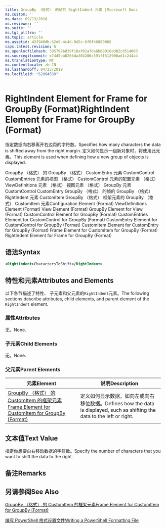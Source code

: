 ```yaml
---
title: GroupBy （格式） 的帧的 RightIndent 元素 |Microsoft Docs
ms.custom: ''
ms.date: 09/13/2016
ms.reviewer: ''
ms.suite: ''
ms.tgt_pltfrm: ''
ms.topic: article
ms.assetid: 43f940db-62e9-4c4d-945c-6f6f48880868
caps.latest.revision: 6
ms.openlocfilehash: 395798bd39f18af01a7da6b88916ed82cd514003
ms.sourcegitcommit: e7445ba8203da304286c591ff513900ad1c244a4
ms.translationtype: MT
ms.contentlocale: zh-CN
ms.lasthandoff: 04/23/2019
ms.locfileid: "62064588"
---
```

# <a name="rightindent-element-for-frame-for-groupby-format"></a><span data-ttu-id="a4fc8-102">RightIndent Element for Frame for GroupBy (Format)</span><span class="sxs-lookup"><span data-stu-id="a4fc8-102">RightIndent Element for Frame for GroupBy (Format)</span></span>

<span data-ttu-id="a4fc8-103">指定数据向右移离开右边距的字符数。</span><span class="sxs-lookup"><span data-stu-id="a4fc8-103">Specifies how many characters the data is shifted away from the right margin.</span></span> <span data-ttu-id="a4fc8-104">定义如何显示一组新对象时，将使用此元素。</span><span class="sxs-lookup"><span data-stu-id="a4fc8-104">This element is used when defining how a new group of objects is displayed.</span></span>

<span data-ttu-id="a4fc8-105">GroupBy （格式） 的 GroupBy （格式） CustomEntry 元素 CustomControl CustomEntries 元素的视图 （格式） CustomControl 元素的配置元素 （格式） ViewDefinitions 元素 （格式） 视图元素 （格式） GroupBy 元素CustomControl CustomEntry GroupBy （格式） 的帧的 GroupBy （格式） RightIndent 元素 CustomItem GroupBy （格式） 框架元素的 GroupBy （格式） CustomItem 元素</span><span class="sxs-lookup"><span data-stu-id="a4fc8-105">Configuration Element (Format) ViewDefinitions Element (Format) View Element (Format) GroupBy Element for View (Format) CustomControl Element for GroupBy (Format) CustomEntries Element for CustomControl for GroupBy (Format) CustomEntry Element for CustomControl for GroupBy (Format) CustomItem Element for CustomEntry for GroupBy (Format) Frame Element for CustomItem for GroupBy (Format) RightIndent Element for Frame for GroupBy (Format)</span></span>

## <a name="syntax"></a><span data-ttu-id="a4fc8-106">语法</span><span class="sxs-lookup"><span data-stu-id="a4fc8-106">Syntax</span></span>

```xml
<RightIndent>CharactersToShift</RightIndent>
```

## <a name="attributes-and-elements"></a><span data-ttu-id="a4fc8-107">特性和元素</span><span class="sxs-lookup"><span data-stu-id="a4fc8-107">Attributes and Elements</span></span>

<span data-ttu-id="a4fc8-108">以下各节描述了特性、 子元素和父元素的`RightIndent`元素。</span><span class="sxs-lookup"><span data-stu-id="a4fc8-108">The following sections describe attributes, child elements, and parent element of the `RightIndent` element.</span></span>

### <a name="attributes"></a><span data-ttu-id="a4fc8-109">属性</span><span class="sxs-lookup"><span data-stu-id="a4fc8-109">Attributes</span></span>

<span data-ttu-id="a4fc8-110">无。</span><span class="sxs-lookup"><span data-stu-id="a4fc8-110">None.</span></span>

### <a name="child-elements"></a><span data-ttu-id="a4fc8-111">子元素</span><span class="sxs-lookup"><span data-stu-id="a4fc8-111">Child Elements</span></span>

<span data-ttu-id="a4fc8-112">无。</span><span class="sxs-lookup"><span data-stu-id="a4fc8-112">None.</span></span>

### <a name="parent-elements"></a><span data-ttu-id="a4fc8-113">父元素</span><span class="sxs-lookup"><span data-stu-id="a4fc8-113">Parent Elements</span></span>

|<span data-ttu-id="a4fc8-114">元素</span><span class="sxs-lookup"><span data-stu-id="a4fc8-114">Element</span></span>|<span data-ttu-id="a4fc8-115">说明</span><span class="sxs-lookup"><span data-stu-id="a4fc8-115">Description</span></span>|
|-------------|-----------------|
|[<span data-ttu-id="a4fc8-116">GroupBy （格式） 的 CustomItem 的框架元素</span><span class="sxs-lookup"><span data-stu-id="a4fc8-116">Frame Element for CustomItem for GroupBy (Format)</span></span>](./frame-element-for-customitem-for-groupby-format.md)|<span data-ttu-id="a4fc8-117">定义如何显示数据，如向左或向右移位数据。</span><span class="sxs-lookup"><span data-stu-id="a4fc8-117">Defines how the data is displayed, such as shifting the data to the left or right.</span></span>|

## <a name="text-value"></a><span data-ttu-id="a4fc8-118">文本值</span><span class="sxs-lookup"><span data-stu-id="a4fc8-118">Text Value</span></span>

<span data-ttu-id="a4fc8-119">指定你想要向右移动数据的字符数。</span><span class="sxs-lookup"><span data-stu-id="a4fc8-119">Specify the number of characters that you want to shift the data to the right.</span></span>

## <a name="remarks"></a><span data-ttu-id="a4fc8-120">备注</span><span class="sxs-lookup"><span data-stu-id="a4fc8-120">Remarks</span></span>

## <a name="see-also"></a><span data-ttu-id="a4fc8-121">另请参阅</span><span class="sxs-lookup"><span data-stu-id="a4fc8-121">See Also</span></span>

[<span data-ttu-id="a4fc8-122">GroupBy （格式） 的 CustomItem 的框架元素</span><span class="sxs-lookup"><span data-stu-id="a4fc8-122">Frame Element for CustomItem for GroupBy (Format)</span></span>](./frame-element-for-customitem-for-groupby-format.md)

[<span data-ttu-id="a4fc8-123">编写 PowerShell 格式设置文件</span><span class="sxs-lookup"><span data-stu-id="a4fc8-123">Writing a PowerShell Formatting File</span></span>](./writing-a-powershell-formatting-file.md)
